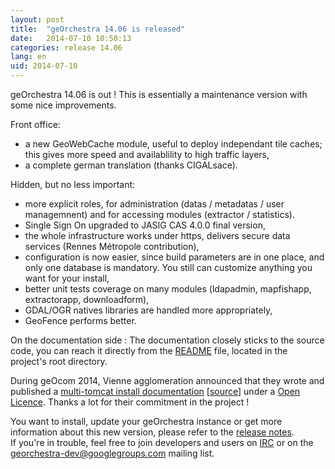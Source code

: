 ```yaml
---
layout: post
title:  "geOrchestra 14.06 is released"
date:   2014-07-10 10:50:13
categories: release 14.06
lang: en
uid: 2014-07-10
---
```


geOrchestra 14.06 is out !
This is essentially a maintenance version with some nice improvements.

<!--more-->

Front office:
 * a new GeoWebCache module, useful to deploy independant tile caches; this gives more speed and availablility to high traffic layers,
 * a complete german translation (thanks CIGALsace).

Hidden, but no less important:
 * more explicit roles, for administration (datas / metadatas / user managemnent) and for accessing modules (extractor / statistics).
 * Single Sign On upgraded to JASIG CAS 4.0.0 final version,
 * the whole infrastructure works under https, delivers secure data services (Rennes Métropole contribution),
 * configuration is now easier, since build parameters are in one place, and only one database is mandatory. You still can customize anything you want for your install,
 * better unit tests coverage on many modules (ldapadmin, mapfishapp, extractorapp, downloadform),
 * GDAL/OGR natives libraries are handled more appropriately,
 * GeoFence performs better.
 
On the documentation side :
The documentation closely sticks to the source code, you can reach it directly from the [README](https://github.com/georchestra/georchestra/blob/14.06/README.md) file, located in the project's root directory.

During geOcom 2014, Vienne agglomeration announced that they wrote and published a [multi-tomcat install documentation](http://geo.viennagglo.fr/doc/index.html) [[source](https://github.com/viennagglo/georchestra-doc)] under a [Open Licence](https://github.com/viennagglo/georchestra-doc/blob/master/licence.md). Thanks a lot for their commitment in the project !

You want to install, update your geOrchestra instance or get more information about this new version, please refer to the [release notes](https://github.com/georchestra/georchestra/blob/14.06/RELEASE_NOTES.md).  
If you're in trouble, feel free to join developers and users on [IRC](http://webchat.freenode.net/?channels=%23georchestra&uio=d4) or on the [georchestra-dev@googlegroups.com](https://groups.google.com/group/georchestra-dev?hl=fr) mailing list.

